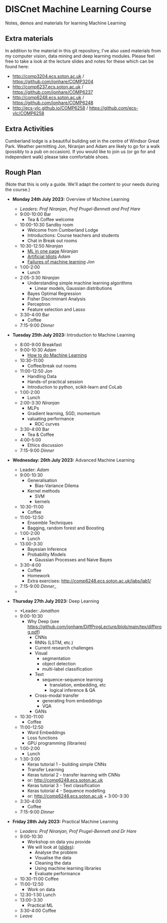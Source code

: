 # DISCnet Machine Learning Course
Notes, demos and materials for learning Machine Learning

## Extra materials

In addition to the material in this git repository, I've also used materials from my computer vision, data mining and deep learning modules. Please feel free to take a look at the lecture slides and notes for these which can be found here:

- http://comp3204.ecs.soton.ac.uk / https://github.com/jonhare/COMP3204
- http://comp6237.ecs.soton.ac.uk / https://github.com/jonhare/COMP6237
- http://comp6248.ecs.soton.ac.uk / https://github.com/jonhare/COMP6248
- http://ecs-vlc.github.io/COMP6258 / https://github.com/ecs-vlc/COMP6258 

## Extra Activities
Cumberland lodge is a beautiful building set in the centre of Windsor Great Park. Weather permitting Jon, Niranjan and Adam are likely to go for a walk (possibly to a pub on occasion). If you would like to join us (or go for and independent walk) please take comfortable shoes.

## Rough Plan

(Note that this is only a guide. We'll adapt the content to your needs during the course.)

- **Monday 24th July 2023:** Overview of Machine Learning
  + *Leaders: Prof Niranjan, Prof Prugel-Bennett and Prof Hare*
  + 9:00-10:00 Bar
    * Tea & Coffee welcome
  + 10:00-10:30 Sandby room
    * Welcome from Cumberland Lodge
    * Introductions:  Course teachers and students
    * Chat in Break out rooms
  + 10:30-12:50 _Niranjan_
    * [ML in one page](https://github.com/jonhare/DISCnetMachineLearningCourse/raw/master/Monday/SummerSchool_NiranjanOnePage.pdf) _Niranjan_
    * [Artificial Idiots](https://github.com/jonhare/DISCNetMachineLearningCourse/blob/master/Monday/talk.pdf) _Adam_
    * [Failures of machine learning](https://github.com/jonhare/DISCNetMachineLearningCourse/blob/master/Monday/ML-failures.md) _Jon_
  + 1:00-2:00
    * Lunch
  + 2:05-3:30 _Niranjan_
    * Understanding simple machine learning algorithms
      * Linear models, Gaussian distributions
    * Bayes Optimal Regression 
    * Fisher Discriminant Analysis
    * Perceptron
    * Feature selection and Lasso
  + 3:30-4:00 Bar
    * Coffee 
  + 7:15-9:00 _Dinner_
 
- **Tuesday 25th July 2023:** Introduction to Machine Learning
  + 8:00-9:00 Breakfast
  + 9:00-10:30 _Adam_
    * [How to do Machine Learning](https://github.com/jonhare/DISCnetMachineLearningCourse/raw/master/Tuesday/)
  + 10:30-11:00
    * Coffee/break out rooms
  + 11:00-12:50  _Jon_
    * Handling Data
    * Hands-of practical session
    * Introduction to python, scikit-learn and CoLab
  + 1:00-2:00
    * Lunch
  + 2:00-3:30 _Niranjan_
    * MLPs
    * Gradient learning, SGD, momentum
    * valuating performance
      * ROC curves
  + 3:30-4:00 Bar
    * Tea & Coffee
  + 4:00-5:00
    * Ethics discussion
  + 7:15-9:00 _Dinner_
    
- **Wednesday: 26th July 2023:** Advanced Machine Learning
  + Leader: _Adam_
  + 9:00-10:30
    * Generalisation
      * Bias-Variance Dilema
    * Kernel methods
      * SVM
      * kernels
  + 10:30-11:00
    * Coffee
  + 11:00-12:50
     * Ensemble Techniques
      * Bagging, random forest and Boosting
  + 1:00-2:00
    * Lunch
  + 13:00-3:30
    * Bayesian Inference
    * Probability Models
      * Gaussian Processes and Naive Bayes
  + 3:30-4:00
    * Coffee
    * Homework
    * Extra exercises: http://comp6248.ecs.soton.ac.uk/labs/lab1/
  + 7:15-9:00 _Dinner__
  + 
- **Thursday 27th July 2023:** Deep Learning
  + *Leader: _Jonathon_
  + 9:00-10:30
    * Why Deep (see https://github.com/jonhare/DiffProgLecture/blob/main/tex/diffprog.pdf)
      * CNNs
      * RNNs (LSTM, etc.)
      * Current research challenges
      - Visual
        + segmentation
        + object detection
        + multi-label classification
      - Text
        + sequence-sequence learning
          * translation, embedding, etc
          * logical inference & QA
      - Cross-modal transfer
        + generating from embeddings
        + VQA
      - GANs
  + 10:30-11:00
    * Coffee
  + 11:00-12:50
    * Word Embeddings
    * Loss functions
    * GPU programming (libraries)
  + 1:00-2:00
    * Lunch
  + 1:30-3:00
    * Keras tutorial 1 - building simple CNNs
    * Transfer Learning
    * Keras tutorial 2 - transfer learning with CNNs
    * or: http://comp6248.ecs.soton.ac.uk
    * Keras tutorial 3 - Text classification
    * Keras tutorial 4 - Sequence modelling
    * or: http://comp6248.ecs.soton.ac.uk  + 3:00-3:30
  + 3:30-4:00
    * Coffee
  + 7:15-9:00 _Dinner_
- **Friday 28th July 2023:** Practical Machine Learning
  + *Leaders: Prof Niranjan, Prof Prugel-Bennett and Dr Hare*
  + 9:00-10:30
    * Workshop on data you provide
    * We will look at ([slides](https://github.com/jonhare/DISCnetMachineLearningCourse/blob/master/Friday/projects.pdf)):
      * Analyse the problem
      * Visualise the data
      * Cleaning the data
      * Using machine learning libraries
      * Evaluate performance
  + 10:30-11:00 Coffee
  + 11:00-12:50
    * Work on data 
  + 12:30-1:30 Lunch
  + 13:00-3:30
    * Practical ML
  + 3:30-4:00 Coffee
  + _Leave_


